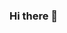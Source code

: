 ### Hi there 👋

<!--
**amyhoang02/amyhoang02** is a ✨ _special_ ✨ repository because its `README.md` (this file) appears on your GitHub profile.

Hello world 🤓

My name is Amy, financial-business admin background break into Data/Tech.

👩🏻‍💻 I am pursuing Data Analysis with business resolution.

💡 I am currently working on building my work sample portfolio

🙇🏻‍♀️ I am more than happy to learn more from amazing coders out there with all of my admiration 

📧 amybui0215@gmail.com

📍 Alberta, Canada
